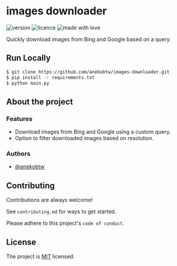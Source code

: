 # images downloader
![version](https://img.shields.io/badge/Project_version-1.2.0-blue)
![licence](https://img.shields.io/badge/License-MIT-green)
![made with love](https://img.shields.io/badge/Made_with-Love-red)

Quickly download images from Bing and Google based on a query. 

## Run Locally
```bash
$ git clone https://github.com/anekobtw/images-downloader.git
$ pip install -r requirements.txt
$ python main.py
```

## About the project
### Features
- Download images from Bing and Google using a custom query.
- Option to filter downloaded images based on resolution.

### Authors
- [@anekobtw](https://www.github.com/anekobtw) 

## Contributing
Contributions are always welcome!

See `contributing.md` for ways to get started.

Please adhere to this project's `code of conduct`.

## License
The project is [MIT](https://choosealicense.com/licenses/mit/) licensed.
